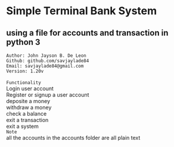 # Simple Terminal Bank System 
## using a file for accounts and transaction in python 3
``` Author: John Jayson B. De Leon ``` <br>
``` Github: github.com/savjaylade84 ``` <br> 
``` Email: savjaylade84@gmail.com ``` <br>
``` Version: 1.20v ``` <br><br>
``` Functionality ``` <br>
Login user account<br>
Register or signup a user account<br>
deposite a money<br>
withdraw a money<br>
check a balance<br>
exit a transaction<br>
exit a system<br>
``` Note ``` <br>
all the accounts in the accounts folder are all plain text
